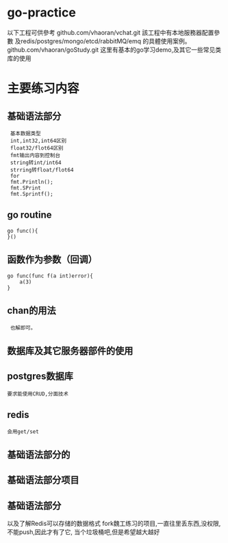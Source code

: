 # go-practice
以下工程可供參考
  github.com/vhaoran/vchat.git 
    該工程中有本地服務器配置參數
    及redis/postgres/mongo/etcd/rabbitMQ/emq
    的具體使用案例。
  github.com/vhaoran/goStudy.git
    这里有基本的go学习demo,及其它一些常见类库的使用

# 主要练习内容
  ## 基础语法部分
     基本数据类型
     int,int32,int64区别
     float32/flot64区别
     fmt输出内容到控制台
     string转int/int64
     strring转float/flot64
     for
     fmt.Println();
     fmt.SPrint
     fmt.Sprintf();
  ## go routine
    go func(){
    }()
  ## 函数作为参数（回调）
    go func(func f(a int)error){
        a(3)
    }  
  ## chan的用法 
     也解即可。
     
## 数据库及其它服务器部件的使用
 ## postgres数据库
    要求能使用CRUD,分面技术
 ## redis
    会用get/set

  ## 基础语法部分的
  ## 基础语法部分项目
  ## 基础语法部分
  以及了解Redis可以存储的数据格式
fork魏工练习的项目,一直往里丢东西,没权限,不能push,因此才有了它, 当个垃圾桶吧,但是希望越大越好
